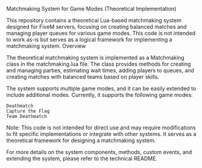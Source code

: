 Matchmaking System for Game Modes (Theoretical Implementation)

This repository contains a theoretical Lua-based matchmaking system designed for FiveM servers, focusing on creating balanced matches and managing player queues for various game modes. This code is not intended to work as-is but serves as a logical framework for implementing a matchmaking system.
Overview

The theoretical matchmaking system is implemented as a Matchmaking class in the matchmaking.lua file. The class provides methods for creating and managing parties, estimating wait times, adding players to queues, and creating matches with balanced teams based on player skills.

The system supports multiple game modes, and it can be easily extended to include additional modes. Currently, it supports the following game modes:

    Deathmatch
    Capture the Flag
    Team Deathmatch

Note: This code is not intended for direct use and may require modifications to fit specific implementations or integrate with other systems. It serves as a theoretical framework for designing a matchmaking system.

For more details on the system components, methods, custom events, and extending the system, please refer to the technical README.